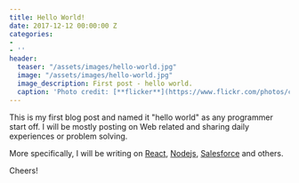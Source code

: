 ```yaml
---
title: Hello World!
date: 2017-12-12 00:00:00 Z
categories:
- 
- ''
header:
  teaser: "/assets/images/hello-world.jpg"
  image: "/assets/images/hello-world.jpg"
  image_description: First post - hello world.
  caption: 'Photo credit: [**flicker**](https://www.flickr.com/photos/clockity/)'
---
```


This is my first blog post and named it "hello world" as any programmer start off. I will be mostly posting on Web related and sharing daily experiences or problem solving. 

More specifically, I will be writing on [React][React], [Nodejs][Nodejs], [Salesforce][Salesforce] and others.

Cheers!

[React]: https://reactjs.org
[Salesforce]: http://salesforce.com
[Nodejs]: http://nodejs.org